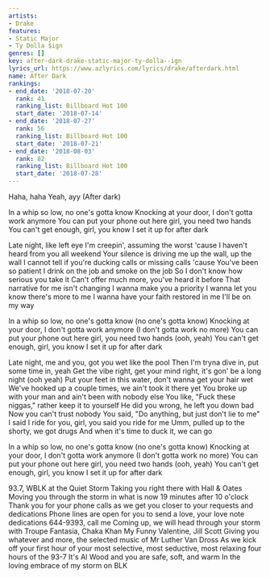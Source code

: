 ```yaml
---
artists:
- Drake
features:
- Static Major
- Ty Dolla $ign
genres: []
key: after-dark-drake-static-major-ty-dolla--ign
lyrics_url: https://www.azlyrics.com/lyrics/drake/afterdark.html
name: After Dark
rankings:
- end_date: '2018-07-20'
  rank: 41
  ranking_list: Billboard Hot 100
  start_date: '2018-07-14'
- end_date: '2018-07-27'
  rank: 56
  ranking_list: Billboard Hot 100
  start_date: '2018-07-21'
- end_date: '2018-08-03'
  rank: 82
  ranking_list: Billboard Hot 100
  start_date: '2018-07-28'
---
```


Haha, haha
Yeah, ayy
(After dark)

In a whip so low, no one's gotta know
Knocking at your door, I don't gotta work anymore
You can put your phone out here girl, you need two hands
You can't get enough, girl, you know I set it up for after dark

Late night, like left eye
I'm creepin', assuming the worst 'cause I haven't heard from you all weekend
Your silence is driving me up the wall, up the wall
I cannot tell if you're ducking calls or missing calls 'cause
You've been so patient
I drink on the job and smoke on the job
So I don't know how serious you take it
Can't offer much more, you've heard it before
That narrative for me isn't changing
I wanna make you a priority
I wanna let you know there's more to me
I wanna have your faith restored in me
I'll be on my way


In a whip so low, no one's gotta know (no one's gotta know)
Knocking at your door, I don't gotta work anymore (I don't gotta work no more)
You can put your phone out here girl, you need two hands (ooh, yeah)
You can't get enough, girl, you know I set it up for after dark


Late night, me and you, got you wet like the pool
Then I'm tryna dive in, put some time in, yeah
Get the vibe right, get your mind right, it's gon' be a long night (ooh yeah)
Put your feet in this water, don't wanna get your hair wet
We've hooked up a couple times, we ain't took it there yet
You broke up with your man and ain't been with nobody else
You like, "Fuck these niggas," rather keep it to yourself
He did you wrong, he left you down bad
Now you can't trust nobody
You said, "Do anything, but just don't lie to me"
I said I ride for you, girl, you said you ride for me
Umm, pulled up to the shorty, we got drugs
And when it's time to duck it, we can go


In a whip so low, no one's gotta know (no one's gotta know)
Knocking at your door, I don't gotta work anymore (I don't gotta work no more)
You can put your phone out here girl, you need two hands (ooh, yeah)
You can't get enough, girl, you know I set it up for after dark

93.7, WBLK at the Quiet Storm
Taking you right there with Hall & Oates
Moving you through the storm in what is now 19 minutes after 10 o'clock
Thank you for your phone calls as we get you closer to your requests and dedications
Phone lines are open for you to send a love, your love note dedications
644-9393, call me
Coming up, we will head through your storm with Troupe Fantasia, Chaka Khan
My Funny Valentine, Jill Scott
Giving you whatever and more, the selected music of Mr Luther Van Dross
As we kick off your first hour of your most selective, most seductive, most relaxing four hours of the 93-7
It's Al Wood and you are safe, soft, and warm
In the loving embrace of my storm on BLK



